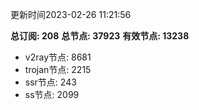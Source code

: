 更新时间2023-02-26 11:21:56

**总订阅: 208**
**总节点: 37923**
**有效节点: 13238**
- v2ray节点: 8681
- trojan节点: 2215
- ssr节点: 243
- ss节点: 2099
